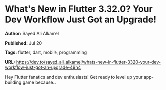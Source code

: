 # What's New in Flutter 3.32.0? Your Dev Workflow Just Got an Upgrade!

**Author:** Sayed Ali Alkamel

**Published:** Jul 20

**Tags:** flutter, dart, mobile, programming

**URL:** https://dev.to/sayed_ali_alkamel/whats-new-in-flutter-3320-your-dev-workflow-just-got-an-upgrade-49h4

Hey Flutter fanatics and dev enthusiasts! Get ready to level up your app-building game because...